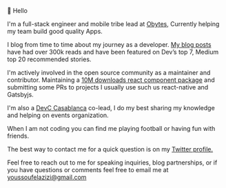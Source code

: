 👋 Hello

I'm a full-stack engineer and mobile tribe lead at [Obytes](https://obytes.com/), Currently helping my team build good quality Apps.

I blog from time to time about my journey as a developer. [My blog posts](https://elazizi.com/blog) have had over 300k reads and have been featured on Dev’s top 7, Medium top 20 recommended stories.

I'm actively involved in the open source community as a maintainer and contributor. Maintaining a [10M downloads react component package](https://react-popup.elazizi.com/) and submitting some PRs to projects I usually use such us react-native and Gatsbyjs.

I'm also a [DevC Casablanca](https://www.facebook.com/groups/DevC.Casablanca/) co-lead, I do my best sharing my knowledge and helping on events organization.

When I am not coding you can find me playing football or having fun with friends.

The best way to contact me for a quick question is on my [Twitter profile.](https://twitter.com/ElaziziYoussouf)

Feel free to reach out to me for speaking inquiries, blog partnerships, or if you have questions or comments feel free to email me at [youssoufelazizi@gmail.com](mailto:youssoufelazizi@gmail.com)
